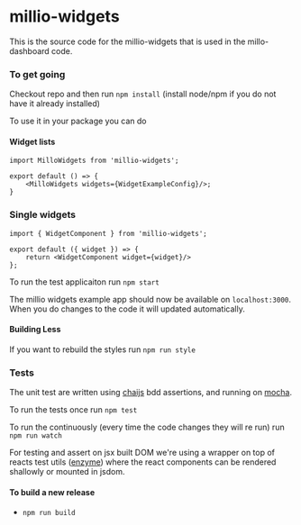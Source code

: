 # millio-widgets

This is the source code for the millio-widgets that is used in the millo-dashboard code.

### To get going
Checkout repo and then run ```npm install``` (install node/npm if you do not have it already installed)

To use it in your package you can do

#### Widget lists
```
import MilloWidgets from 'millio-widgets';

export default () => {
    <MilloWidgets widgets={WidgetExampleConfig}/>;
}
```

### Single widgets
```
import { WidgetComponent } from 'millio-widgets';

export default ({ widget }) => {
    return <WidgetComponent widget={widget}/>
};
```

To run the test applicaiton run  ```npm start```

The millio widgets example app should now be available on ```localhost:3000```.
When you do changes to the code it will updated automatically.

#### Building Less
If you want to rebuild the styles run ```npm run style```

### Tests
The unit test are written using [chaijs](http://chaijs.com/api/bdd/) bdd assertions, and running on [mocha](https://mochajs.org/).

To run the tests once run ```npm test```

To run the continuously (every time the code changes they will re run) run ```npm run watch```

For testing and assert on jsx built DOM we're using a wrapper on top of reacts test utils ([enzyme](http://airbnb.io/enzyme/)) where the react components can be rendered shallowly or mounted in jsdom.

#### To build a new release
*  ```npm run build```
